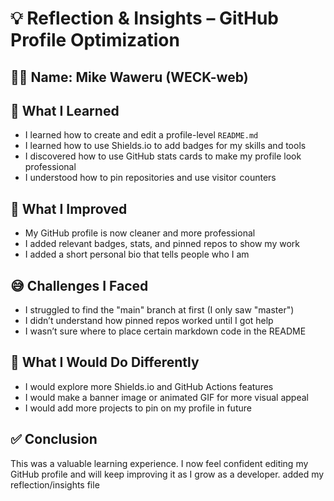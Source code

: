 # 💡 Reflection & Insights – GitHub Profile Optimization

## 🧑‍💻 Name: Mike Waweru (WECK-web)

## 🧠 What I Learned
- I learned how to create and edit a profile-level `README.md`
- I learned how to use Shields.io to add badges for my skills and tools
- I discovered how to use GitHub stats cards to make my profile look professional
- I understood how to pin repositories and use visitor counters

## 💪 What I Improved
- My GitHub profile is now cleaner and more professional
- I added relevant badges, stats, and pinned repos to show my work
- I added a short personal bio that tells people who I am

## 😅 Challenges I Faced
- I struggled to find the "main" branch at first (I only saw "master")
- I didn’t understand how pinned repos worked until I got help
- I wasn’t sure where to place certain markdown code in the README

## 🔁 What I Would Do Differently
- I would explore more Shields.io and GitHub Actions features
- I would make a banner image or animated GIF for more visual appeal
- I would add more projects to pin on my profile in future

## ✅ Conclusion
This was a valuable learning experience. I now feel confident editing my GitHub profile and will keep improving it as I grow as a developer.
added my reflection/insights file
